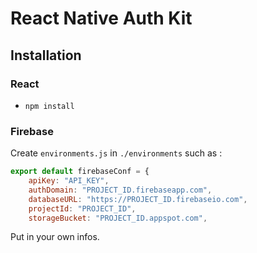 # React Native Auth Kit

## Installation

### React

- `npm install`

### Firebase

Create `environments.js` in `./environments` such as :
 
```js
export default firebaseConf = {
    apiKey: "API_KEY",
    authDomain: "PROJECT_ID.firebaseapp.com",
    databaseURL: "https://PROJECT_ID.firebaseio.com",
    projectId: "PROJECT_ID",
    storageBucket: "PROJECT_ID.appspot.com",
```

Put in your own infos.